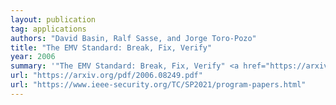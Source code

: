 ```yaml
---
layout: publication
tag: applications
authors: "David Basin, Ralf Sasse, and Jorge Toro-Pozo"
title: "The EMV Standard: Break, Fix, Verify"
year: 2006
summary: '"The EMV Standard: Break, Fix, Verify" <a href="https://arxiv.org/pdf/2006.08249.pdf" target="_blank">[PDF]</a>, by David Basin, Ralf Sasse, and Jorge Toro-Pozo, presented at <a href="https://www.ieee-security.org/TC/SP2021/program-papers.html">IEEE Security and Privacy 2021</a>.'
url: "https://arxiv.org/pdf/2006.08249.pdf"
url: "https://www.ieee-security.org/TC/SP2021/program-papers.html"
---
```

